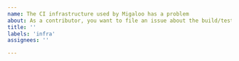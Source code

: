 ```yaml
---
name: The CI infrastructure used by Migaloo has a problem
about: As a contributor, you want to file an issue about the build/test infra, e.g. Github actions etc.
title: ''
labels: 'infra'
assignees: ''

---
```


<!-- Thank you for using White Whale Migaloo!

     If you are looking for support, please check out our documentation
     or consider asking a question on Discord's smart contract channel:
      * https://whitewhale.money/
      * https://NICO_10-defi-platform.github.io/docs/
      * https://discordapp.com/channels/908044702794801233/987301947440767006

     If you have found a bug or if our documentation doesn't have an answer
     to what you're looking for, then fill out the template below.
-->
